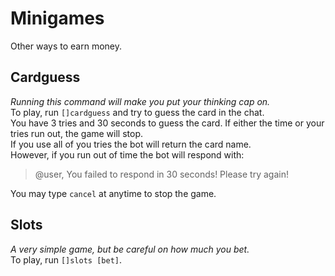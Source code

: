 # Minigames
Other ways to earn money.

## Cardguess
*Running this command will make you put your thinking cap on.*  
To play, run `[]cardguess` and try to guess the card in the chat.  
You have 3 tries and 30 seconds to guess the card. If either the time or your tries run out, the game will stop.  
If you use all of you tries the bot will return the card name.  
However, if you run out of time the bot will respond with:
>@user, You failed to respond in 30 seconds! Please try again! 

You may type `cancel` at anytime to stop the game.

## Slots
*A very simple game, but be careful on how much you bet.*  
To play, run `[]slots [bet]`.
